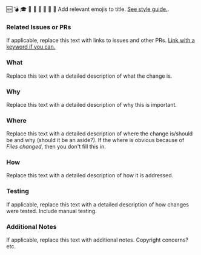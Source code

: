 :new: :bomb: :mortar_board: :memo: :robot: :lipstick: :bug: :telescope: :art: Add relevant emojis to title. [See style guide.](https://github.com/jameshughes89/cs102/blob/main/CONTRIBUTING.md#style-guidelines).


### Related Issues or PRs
If applicable, replace this text with links to issues and other PRs. [Link with a keyword if you can.](https://docs.github.com/en/issues/tracking-your-work-with-issues/creating-issues/linking-a-pull-request-to-an-issue)

### What
Replace this text with a detailed description of what the change is.

### Why
Replace this text with a detailed description of why this is important.

### Where
Replace this text with a detailed description of where the change is/should be and why (should it be an aside?). 
If the where is obvious because of _Files changed_, then you don't fill this in. 

### How
Replace this text with a detailed description of how it is addressed.

### Testing
If applicable, replace this text with a detailed description of how changes were tested. Include manual testing.

### Additional Notes
If applicable, replace this text with additional notes. Copyright concerns? etc.
